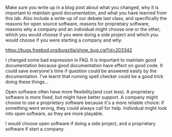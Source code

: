Make sure you write up in a blog post about what you changed, why it is important to maintain good documentation, and what you have learned from this lab. Also include a write-up of our debate last class, and specifically the reasons for open source software, reasons for proprietary software, reasons why a company and an individual might choose one or the other, which you would choose if you were doing a side project and which you would choose if you were starting a company and why.


https://bugs.freebsd.org/bugzilla/show_bug.cgi?id=203342

I changed some bad expression in FAQ. It is important to maintain good documentation because good documentation have effect on good code. It could save everyone's time if question could be answered easily by the documentation. I've learnt that running spell checker could be a good trick doing these things...


Open software often have more flexibility(and cost less). A proprietary software is more fixed, but might have better support. A company might choose to use a proprietary software because it's a more reliable choice: if something went wrong, they could always call for help. Individual might look into open software, as they are more playable.

I would choose open software if doing a side project, and a proprietary software if start a company.

